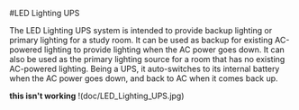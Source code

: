 #LED Lighting UPS

The LED Lighting UPS system is intended to provide backup lighting or primary lighting for a study room.
It can be used as backup for existing AC-powered lighting to provide lighting when the AC power goes down.
It can also be used as the primary lighting source for a room that has no existing AC-powered lighting.
Being a UPS, it auto-switches to its internal battery when the AC power goes down, and back to AC when
it comes back up.

**this isn't working** !(doc/LED_Lighting_UPS.jpg)
